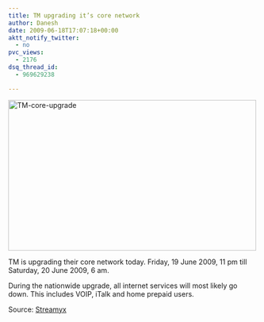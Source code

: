 ```yaml
---
title: TM upgrading it’s core network
author: Danesh
date: 2009-06-18T17:07:18+00:00
aktt_notify_twitter:
  - no
pvc_views:
  - 2176
dsq_thread_id:
  - 969629238

---
```

[<img loading="lazy" class="alignnone size-medium wp-image-1524" title="TM-core-upgrade" src="/wp-content/uploads/2009/06/TM-core-upgrade-500x304.png" alt="TM-core-upgrade" width="500" height="304" srcset="/wp-content/uploads/2009/06/TM-core-upgrade-500x304.png 500w, /wp-content/uploads/2009/06/TM-core-upgrade.png 720w" sizes="(max-width: 500px) 100vw, 500px" />][1]

TM is upgrading their core network today. Friday, 19 June 2009, 11 pm till Saturday, 20 June 2009, 6 am.

During the nationwide upgrade, all internet services will most likely go down. This includes VOIP, iTalk and home prepaid users.

Source: [Streamyx][2]

 [1]: /wp-content/uploads/2009/06/TM-core-upgrade.png
 [2]: http://streamyx.com.my/whats_new/whats_new.php?id=article_20090610